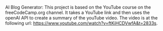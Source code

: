 AI Blog Generator:
This project is based on the YouTube course on the freeCodeCamp.org channel. It takes a YouTube link and then uses the openAI API to create a summary of the youTube video. The video is at the following url: https://www.youtube.com/watch?v=ftKiHCDVwfA&t=2833s.

